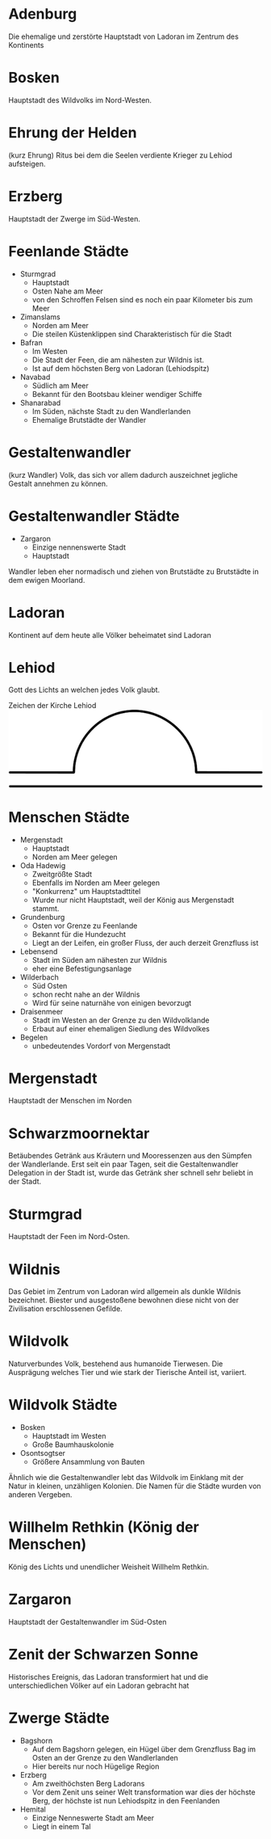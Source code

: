 # Adenburg

Die ehemalige und zerstörte Hauptstadt von Ladoran im Zentrum des Kontinents

# Bosken

Hauptstadt des Wildvolks im Nord-Westen.

# Ehrung der Helden

(kurz Ehrung) Ritus bei dem die Seelen verdiente Krieger zu Lehiod aufsteigen.

# Erzberg

Hauptstadt der Zwerge im Süd-Westen.

# Feenlande Städte

* Sturmgrad
  * Hauptstadt
  * Osten Nahe am Meer
  * von den Schroffen Felsen sind es noch ein paar Kilometer bis zum Meer
* Zimanslams
  * Norden am Meer
  * Die steilen Küstenklippen sind Charakteristisch für die Stadt
* Bafran
  * Im Westen
  * Die Stadt der Feen, die am nähesten zur Wildnis ist.
  * Ist auf dem höchsten Berg von Ladoran (Lehiodspitz)
* Navabad
  * Südlich am Meer
  * Bekannt für den Bootsbau kleiner wendiger Schiffe
* Shanarabad
  * Im Süden, nächste Stadt zu den Wandlerlanden
  * Ehemalige Brutstädte der Wandler

# Gestaltenwandler

(kurz Wandler) Volk, das sich vor allem dadurch auszeichnet jegliche Gestalt annehmen zu können.

# Gestaltenwandler Städte

* Zargaron
  * Einzige nennenswerte Stadt
  * Hauptstadt

Wandler leben eher normadisch und ziehen von Brutstädte zu Brutstädte in dem ewigen Moorland.

# Ladoran

Kontinent auf dem heute alle Völker beheimatet sind Ladoran

# Lehiod

Gott des Lichts an welchen jedes Volk glaubt.

Zeichen der Kirche Lehiod
![Zeichen](images/Kirche%20Heliod.fw.png)

# Menschen Städte

* Mergenstadt 
  * Hauptstadt
  * Norden am Meer gelegen
* Oda Hadewig
  * Zweitgrößte Stadt
  * Ebenfalls im Norden am Meer gelegen
  * "Konkurrenz" um Hauptstadttitel
  * Wurde nur nicht Hauptstadt, weil der König aus Mergenstadt stammt.
* Grundenburg
  * Osten vor Grenze zu Feenlande
  * Bekannt für die Hundezucht
  * Liegt an der Leifen, ein großer Fluss, der auch derzeit Grenzfluss ist
* Lebensend 
  * Stadt im Süden am nähesten zur Wildnis
  * eher eine Befestigungsanlage
* Wilderbach
  * Süd Osten
  * schon recht nahe an der Wildnis
  * Wird für seine naturnähe von einigen bevorzugt
* Draisenmeer
  * Stadt im Westen an der Grenze zu den Wildvolklande
  * Erbaut auf einer ehemaligen Siedlung des Wildvolkes
* Begelen
  * unbedeutendes Vordorf von Mergenstadt

# Mergenstadt

Hauptstadt der Menschen im Norden

# Schwarzmoornektar

Betäubendes Getränk aus Kräutern und Mooressenzen aus den Sümpfen der Wandlerlande. Erst seit ein paar Tagen, seit die Gestaltenwandler Delegation in der Stadt ist, wurde das Getränk sher schnell sehr beliebt in der Stadt.

# Sturmgrad

Hauptstadt der Feen im Nord-Osten.

# Wildnis

Das Gebiet im Zentrum von Ladoran wird allgemein als dunkle Wildnis bezeichnet. Biester und ausgestoßene bewohnen diese nicht von der Zivilisation erschlossenen Gefilde.

# Wildvolk

Naturverbundes Volk, bestehend aus humanoide Tierwesen. Die Ausprägung welches Tier und wie stark der Tierische Anteil ist, variiert.

# Wildvolk Städte

* Bosken
  * Hauptstadt im Westen
  * Große Baumhauskolonie
* Osontsogtser
  * Größere Ansammlung von Bauten

Ähnlich wie die Gestaltenwandler lebt das Wildvolk im Einklang mit der Natur in kleinen, unzähligen Kolonien. Die Namen für die Städte wurden von anderen Vergeben.
# Willhelm Rethkin (König der Menschen)

König des Lichts und unendlicher Weisheit Willhelm Rethkin.

# Zargaron

Hauptstadt der Gestaltenwandler im Süd-Osten

# Zenit der Schwarzen Sonne
Historisches Ereignis, das Ladoran transformiert hat und die unterschiedlichen Völker auf ein Ladoran gebracht hat

# Zwerge Städte

* Bagshorn
  * Auf dem Bagshorn gelegen, ein Hügel über dem Grenzfluss Bag im Osten an der Grenze zu den Wandlerlanden
  * Hier bereits nur noch Hügelige Region
* Erzberg
  * Am zweithöchsten Berg Ladorans
  * Vor dem Zenit uns seiner Welt transformation war dies der höchste Berg, der höchste ist nun Lehiodspitz in den Feenlanden
* Hemital
  * Einzige Nenneswerte Stadt am Meer
  * Liegt in einem Tal
  
